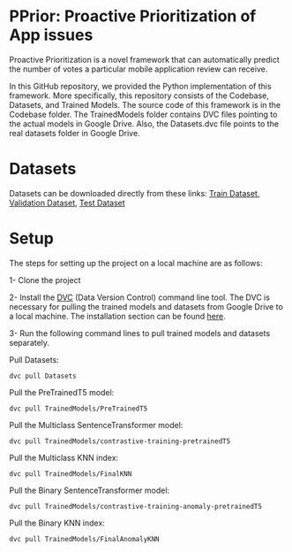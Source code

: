 # PPrior: Proactive Prioritization of App issues

Proactive Prioritization is a novel framework that can automatically predict the number of votes a particular mobile application review can receive.


In this GitHub repository, we provided the Python implementation of this framework. More specifically, this repository consists of the Codebase, Datasets, and Trained Models. The source code of this framework is in the Codebase folder.
The TrainedModels folder contains DVC files pointing to the actual models in Google Drive. Also, the Datasets.dvc file points to the real datasets folder in Google Drive.

# Datasets
Datasets can be downloaded directly from these links: [Train Dataset](https://drive.google.com/file/d/1sfILpj4aAAjQ5eDmi4NSx3staDOqHQ1j), [Validation Dataset](https://drive.google.com/file/d/1JbtZlQxXCaPf8dxMgWfxAIRIZttMcxcF), [Test Dataset](https://drive.google.com/file/d/1YNE6a-uHTrkzmMy9bydZ5Wawt6BIFI6k)

# Setup
The steps for setting up the project on a local machine are as follows:

1- Clone the project

2- Install the [DVC](https://github.com/iterative/dvc) (Data Version Control) command line tool. The DVC is necessary for pulling the trained models and datasets from Google Drive to a local machine. 
The installation section can be found [here](https://github.com/iterative/dvc#installation).

3- Run the following command lines to pull trained models and datasets separately.

Pull Datasets:
```
dvc pull Datasets
```
Pull the PreTrainedT5 model:
```
dvc pull TrainedModels/PreTrainedT5
```
Pull the Multiclass SentenceTransformer model:
```
dvc pull TrainedModels/contrastive-training-pretrainedT5
```
Pull the Multiclass KNN index:
```
dvc pull TrainedModels/FinalKNN
```
Pull the Binary SentenceTransformer model:
```
dvc pull TrainedModels/contrastive-training-anomaly-pretrainedT5
```
Pull the Binary KNN index:
```
dvc pull TrainedModels/FinalAnomalyKNN
```